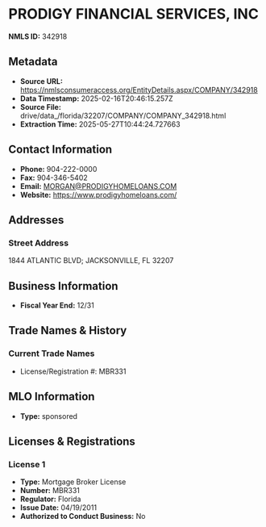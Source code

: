 # PRODIGY FINANCIAL SERVICES, INC

**NMLS ID:** 342918

## Metadata
- **Source URL:** https://nmlsconsumeraccess.org/EntityDetails.aspx/COMPANY/342918
- **Data Timestamp:** 2025-02-16T20:46:15.257Z
- **Source File:** drive/data_/florida/32207/COMPANY/COMPANY_342918.html
- **Extraction Time:** 2025-05-27T10:44:24.727663

## Contact Information
- **Phone:** 904-222-0000
- **Fax:** 904-346-5402
- **Email:** MORGAN@PRODIGYHOMELOANS.COM
- **Website:** https://www.prodigyhomeloans.com/

## Addresses
### Street Address
1844 ATLANTIC BLVD; JACKSONVILLE, FL 32207

## Business Information
- **Fiscal Year End:** 12/31

## Trade Names & History
### Current Trade Names
- License/Registration #: MBR331

## MLO Information
- **Type:** sponsored

## Licenses & Registrations

### License 1
- **Type:** Mortgage Broker License
- **Number:** MBR331
- **Regulator:** Florida
- **Issue Date:** 04/19/2011
- **Authorized to Conduct Business:** No
